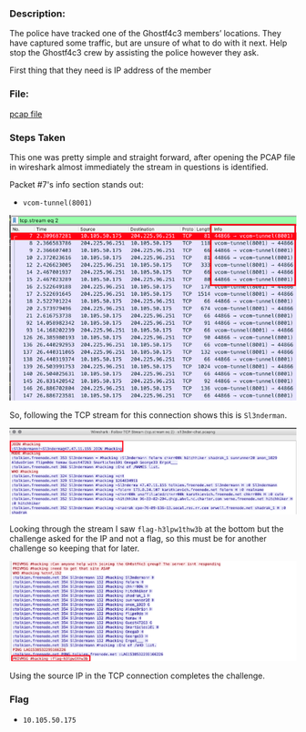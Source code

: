 ### Description:

The police have tracked one of the Ghostf4c3 members’ locations. They have captured some traffic, but are unsure of what to do with it next. Help stop the Ghostf4c3 crew by assisting the police however they ask.

First thing that they need is IP address of the member

### File:

[pcap file](https://github.com/r4g1n-cajun/CTF-Writeups/raw/master/NCSAM%20Hacktober%20CTF%202018/Forensics/Files/3N3pnespviuVCNqXWiLAY44Ct2Ph1xNd.zip)

### Steps Taken

This one was pretty simple and straight forward, after opening the PCAP file in wireshark almost immediately the stream in questions is identified.

Packet #7's info section stands out:
  - ```vcom-tunnel(8001)```

![Image](https://raw.githubusercontent.com/r4g1n-cajun/CTF-Writeups/master/NCSAM%20Hacktober%20CTF%202018/Forensics/Files/pcapfilter.png)

So, following the TCP stream for this connection shows this is ```Sl3nderman```.

![Image](https://raw.githubusercontent.com/r4g1n-cajun/CTF-Writeups/master/NCSAM%20Hacktober%20CTF%202018/Forensics/Files/tcpstreamtop.png)

Looking through the stream I saw ```flag-h3lpw1thw3b``` at the bottom but the challenge asked for the IP and not a flag, so this must be for another challenge so keeping that for later.

![Image](https://raw.githubusercontent.com/r4g1n-cajun/CTF-Writeups/master/NCSAM%20Hacktober%20CTF%202018/Forensics/Files/tcpstreambottom.png)


Using the source IP in the TCP connection completes the challenge.

### Flag
  - ```10.105.50.175```
